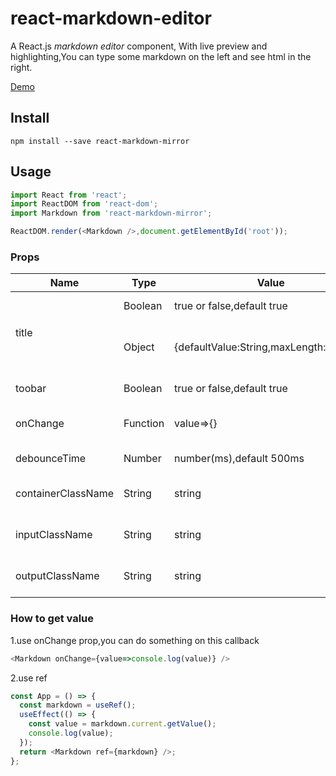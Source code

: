 # react-markdown-editor
A React.js *markdown editor* component, With live preview and highlighting,You can type some markdown on the left and see html in the right.

[Demo](http://sbzy.me/markdown)

## Install
`npm install --save react-markdown-mirror`

## Usage

``` javascript
import React from 'react';
import ReactDOM from 'react-dom';
import Markdown from 'react-markdown-mirror';

ReactDOM.render(<Markdown />,document.getElementById('root'));
```

### Props

<table>
  <thead>
    <tr>
      <th>Name</th>
      <th>Type</th>
      <th>Value</th>
      <th>Discription</th>
    </tr>
  </thead>
  <tbody>
    <tr>
      <td rowspan="2">title</td>
      <td>Boolean</td>
      <td>true or false,default true</td>
      <td>show or hide</td>
    </tr>
     <tr>
      <td>Object</td>
      <td>{defaultValue:String,maxLength:Number}</td>
      <td>set title default value and max length</td>
    </tr>
     <tr>
      <td>toobar</td>
      <td>Boolean</td>
      <td>true or false,default true</td>
      <td>show or hide</td>
    </tr>
    <tr>
    <td>onChange</td>
    <td>Function</td>
    <td>value=>{}</td>
    <td>triggered when you input</td>
    </tr>
    <tr>
        <td>debounceTime</td>
        <td>Number</td>
        <td>number(ms),default 500ms</td>
        <td>wait for converting</td>
    </tr>
    <tr>
    <td>containerClassName</td>
    <td>String</td>
    <td>string</td>
    <td>the wrapper classname</td>
    </tr>
    <tr>
    <td>inputClassName</td>
    <td>String</td>
    <td>string</td>
    <td>the input area classname</td>
    </tr>
    <tr>
    <td>outputClassName</td>
    <td>String</td>
    <td>string</td>
    <td>the output area classname</td>
    </tr>
  </tbody>
</table>

### How to get value

1.use onChange prop,you can do something on this callback
``` javascript
<Markdown onChange={value=>console.log(value)} />
```
2.use ref
``` javascript
const App = () => {
  const markdown = useRef();
  useEffect(() => {
    const value = markdown.current.getValue();
    console.log(value);
  });
  return <Markdown ref={markdown} />;
};
```
